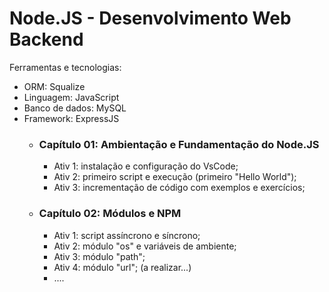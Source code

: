 # Node.JS - Desenvolvimento Web Backend
Ferramentas e tecnologias:
- ORM: Squalize
- Linguagem: JavaScript
- Banco de dados: MySQL
- Framework: ExpressJS
  - ### Capítulo 01: Ambientação e Fundamentação do Node.JS 
    - Ativ 1: instalação e configuração do VsCode;
    - Ativ 2: primeiro script e execução (primeiro "Hello World");
    - Ativ 3: incrementação de código com exemplos e exercícios;
  - ### Capítulo 02: Módulos e NPM
    - Ativ 1: script assíncrono e síncrono;
    - Ativ 2: módulo "os" e variáveis de ambiente;
    - Ativ 3: módulo "path";
    - Ativ 4: módulo "url"; (a realizar...)
    - ....
